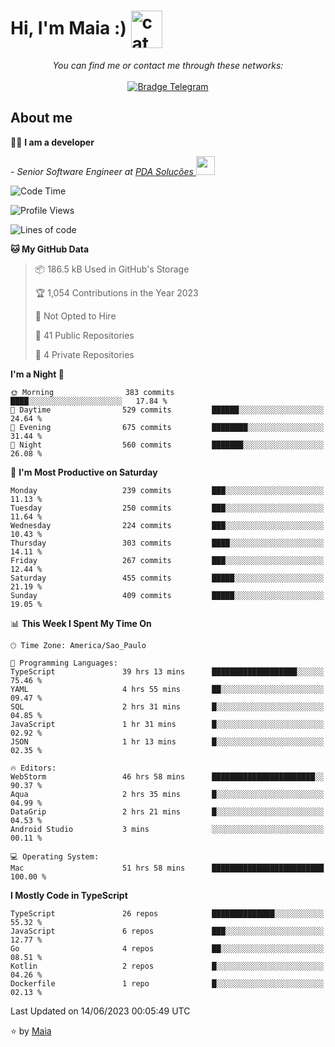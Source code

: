 <h1 align="left">Hi, I'm Maia :) 
<img src="https://emojis.slackmojis.com/emojis/images/1643509834/36299/black-cat.gif?1643509834" width="50" height="60" align="center"  alt="cat"/>
</h1>

<p align="center">
    <i>You can find me or contact me through these networks:</i>
    <br/><br/>
    <a href="https://t.me/mrootx" target="_blank">
        <img src="https://img.shields.io/badge/-Telegram-2CA5E0?logo=telegram&style=flat&logoColor=white" alt="Bradge Telegram" />
    </a>
</p>

## About me

:technologist: <strong>I am a developer</strong> <br>

<p><em> - Senior Software Engineer at <a href="https://pdasolucoes.com.br">PDA Soluções
</a><img src="https://media.giphy.com/media/WUlplcMpOCEmTGBtBW/giphy.gif" width="30"> 
</em></p>

<!--START_SECTION:waka-->
![Code Time](http://img.shields.io/badge/Code%20Time-2%2C803%20hrs%2032%20mins-blue)

![Profile Views](http://img.shields.io/badge/Profile%20Views-5-blue)

![Lines of code](https://img.shields.io/badge/From%20Hello%20World%20I%27ve%20Written-542.1%20thousand%20lines%20of%20code-blue)

**🐱 My GitHub Data** 

> 📦 186.5 kB Used in GitHub's Storage 
 > 
> 🏆 1,054 Contributions in the Year 2023
 > 
> 🚫 Not Opted to Hire
 > 
> 📜 41 Public Repositories 
 > 
> 🔑 4 Private Repositories 
 > 
**I'm a Night 🦉** 

```text
🌞 Morning                383 commits         ████░░░░░░░░░░░░░░░░░░░░░   17.84 % 
🌆 Daytime                529 commits         ██████░░░░░░░░░░░░░░░░░░░   24.64 % 
🌃 Evening                675 commits         ████████░░░░░░░░░░░░░░░░░   31.44 % 
🌙 Night                  560 commits         ███████░░░░░░░░░░░░░░░░░░   26.08 % 
```
📅 **I'm Most Productive on Saturday** 

```text
Monday                   239 commits         ███░░░░░░░░░░░░░░░░░░░░░░   11.13 % 
Tuesday                  250 commits         ███░░░░░░░░░░░░░░░░░░░░░░   11.64 % 
Wednesday                224 commits         ███░░░░░░░░░░░░░░░░░░░░░░   10.43 % 
Thursday                 303 commits         ████░░░░░░░░░░░░░░░░░░░░░   14.11 % 
Friday                   267 commits         ███░░░░░░░░░░░░░░░░░░░░░░   12.44 % 
Saturday                 455 commits         █████░░░░░░░░░░░░░░░░░░░░   21.19 % 
Sunday                   409 commits         █████░░░░░░░░░░░░░░░░░░░░   19.05 % 
```


📊 **This Week I Spent My Time On** 

```text
🕑︎ Time Zone: America/Sao_Paulo

💬 Programming Languages: 
TypeScript               39 hrs 13 mins      ███████████████████░░░░░░   75.46 % 
YAML                     4 hrs 55 mins       ██░░░░░░░░░░░░░░░░░░░░░░░   09.47 % 
SQL                      2 hrs 31 mins       █░░░░░░░░░░░░░░░░░░░░░░░░   04.85 % 
JavaScript               1 hr 31 mins        █░░░░░░░░░░░░░░░░░░░░░░░░   02.92 % 
JSON                     1 hr 13 mins        █░░░░░░░░░░░░░░░░░░░░░░░░   02.35 % 

🔥 Editors: 
WebStorm                 46 hrs 58 mins      ███████████████████████░░   90.37 % 
Aqua                     2 hrs 35 mins       █░░░░░░░░░░░░░░░░░░░░░░░░   04.99 % 
DataGrip                 2 hrs 21 mins       █░░░░░░░░░░░░░░░░░░░░░░░░   04.53 % 
Android Studio           3 mins              ░░░░░░░░░░░░░░░░░░░░░░░░░   00.11 % 

💻 Operating System: 
Mac                      51 hrs 58 mins      █████████████████████████   100.00 % 
```

**I Mostly Code in TypeScript** 

```text
TypeScript               26 repos            ██████████████░░░░░░░░░░░   55.32 % 
JavaScript               6 repos             ███░░░░░░░░░░░░░░░░░░░░░░   12.77 % 
Go                       4 repos             ██░░░░░░░░░░░░░░░░░░░░░░░   08.51 % 
Kotlin                   2 repos             █░░░░░░░░░░░░░░░░░░░░░░░░   04.26 % 
Dockerfile               1 repo              █░░░░░░░░░░░░░░░░░░░░░░░░   02.13 % 
```




 Last Updated on 14/06/2023 00:05:49 UTC
<!--END_SECTION:waka-->

⭐️ by [Maia](https://github.com/gabrielmaialva33/)


